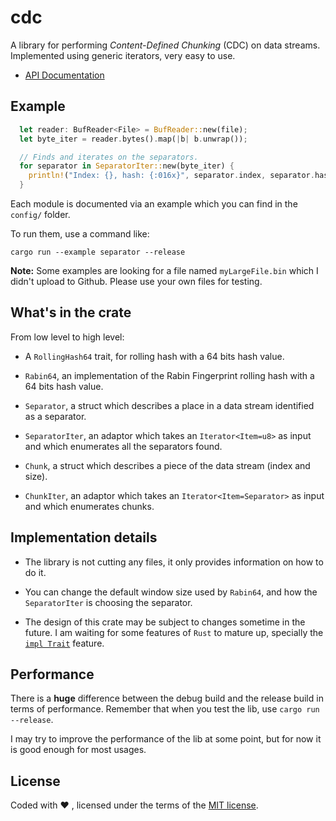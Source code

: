 # cdc

A library for performing *Content-Defined Chunking* (CDC) on data streams. Implemented using generic iterators, very easy to use.

- [API Documentation](https://docs.rs/cdc/)

## Example

```rust
  let reader: BufReader<File> = BufReader::new(file);
  let byte_iter = reader.bytes().map(|b| b.unwrap());

  // Finds and iterates on the separators.
  for separator in SeparatorIter::new(byte_iter) {
    println!("Index: {}, hash: {:016x}", separator.index, separator.hash);
  }
```

Each module is documented via an example which you can find in the `config/` folder.

To run them, use a command like:

`cargo run --example separator --release`

**Note:** Some examples are looking for a file named `myLargeFile.bin` which I didn't upload to Github. Please use your own files for testing.

## What's in the crate

From low level to high level:

- A `RollingHash64` trait, for rolling hash with a 64 bits hash value.

- `Rabin64`, an implementation of the Rabin Fingerprint rolling hash with a 64 bits hash value.

- `Separator`, a struct which describes a place in a data stream identified as a separator.

- `SeparatorIter`, an adaptor which takes an `Iterator<Item=u8>` as input and which enumerates all the separators found.

- `Chunk`, a struct which describes a piece of the data stream (index and size).

- `ChunkIter`, an adaptor which takes an `Iterator<Item=Separator>` as input and which enumerates chunks.

## Implementation details

- The library is not cutting any files, it only provides information on how to do it.

- You can change the default window size used by `Rabin64`, and how the `SeparatorIter` is choosing the separator.

- The design of this crate may be subject to changes sometime in the future. I am waiting for some features of `Rust` to mature up, specially the [`impl Trait`](https://github.com/rust-lang/rust/issues/34511) feature.

## Performance

There is a **huge** difference between the debug build and the release build in terms of performance. Remember that when you test the lib, use `cargo run --release`.

I may try to improve the performance of the lib at some point, but for now it is good enough for most usages.

## License

Coded with ❤️ , licensed under the terms of the [MIT license](LICENSE.txt).
